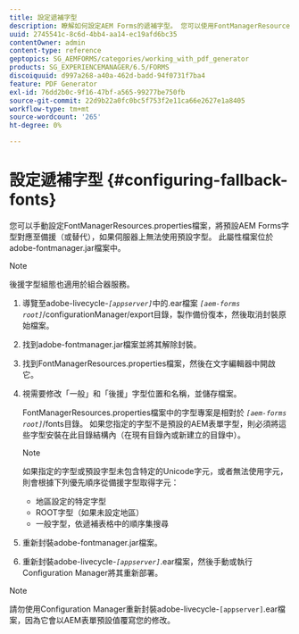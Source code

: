 ```yaml
---
title: 設定遞補字型
description: 瞭解如何設定AEM Forms的遞補字型。 您可以使用FontManagerResources.properties檔案，手動將預設字型對應到遞補字型。
uuid: 2745541c-8c6d-4bb4-aa14-ec19afd6bc35
contentOwner: admin
content-type: reference
geptopics: SG_AEMFORMS/categories/working_with_pdf_generator
products: SG_EXPERIENCEMANAGER/6.5/FORMS
discoiquuid: d997a268-a40a-462d-badd-94f0731f7ba4
feature: PDF Generator
exl-id: 76dd2b0c-9f16-47bf-a565-99277be750fb
source-git-commit: 22d9b22a0fc0bc5f753f2e11ca66e2627e1a8405
workflow-type: tm+mt
source-wordcount: '265'
ht-degree: 0%

---
```


# 設定遞補字型 {#configuring-fallback-fonts}

您可以手動設定FontManagerResources.properties檔案，將預設AEM Forms字型對應至備援（或替代），如果伺服器上無法使用預設字型。 此屬性檔案位於adobe-fontmanager.jar檔案中。

>[!NOTE]
>
>後援字型組態也適用於組合器服務。

1. 導覽至adobe-livecycle-*`[appserver]`*&#x200B;中的.ear檔案 *`[aem-forms root]`*/configurationManager/export目錄，製作備份復本，然後取消封裝原始檔案。
1. 找到adobe-fontmanager.jar檔案並將其解除封裝。
1. 找到FontManagerResources.properties檔案，然後在文字編輯器中開啟它。
1. 視需要修改「一般」和「後援」字型位置和名稱，並儲存檔案。

   FontManagerResources.properties檔案中的字型專案是相對於 *`[aem-forms root]`*/fonts目錄。 如果您指定的字型不是預設的AEM表單字型，則必須將這些字型安裝在此目錄結構內（在現有目錄內或新建立的目錄中）。

   >[!NOTE]
   >
   >如果指定的字型或預設字型未包含特定的Unicode字元，或者無法使用字元，則會根據下列優先順序從備援字型取得字元：

   * 地區設定的特定字型
   * ROOT字型（如果未設定地區）
   * 一般字型，依遞補表格中的順序集搜尋

1. 重新封裝adobe-fontmanager.jar檔案。
1. 重新封裝adobe-livecycle-*`[appserver]`*.ear檔案，然後手動或執行Configuration Manager將其重新部署。

>[!NOTE]
>
>請勿使用Configuration Manager重新封裝adobe-livecycle-`[appserver]`.ear檔案，因為它會以AEM表單預設值覆寫您的修改。
